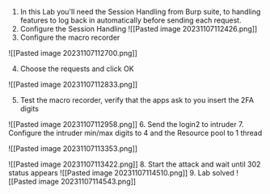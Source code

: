 
1. In this Lab you'll need the Session Handling from Burp suite, to handling features to log back in automatically before sending each request.
2. Configure the Session Handling
![[Pasted image 20231107112426.png]]
3. Configure the macro recorder

![[Pasted image 20231107112700.png]]

4. Choose the requests and click OK

![[Pasted image 20231107112833.png]]

5. Test the macro recorder, verify that the apps ask to you insert the 2FA digits

![[Pasted image 20231107112958.png]]
6. Send the login2 to intruder
7. Configure the intruder min/max digits to 4 and the Resource pool to 1 thread

![[Pasted image 20231107113353.png]]

![[Pasted image 20231107113422.png]]
8. Start the attack and wait until 302 status appears
![[Pasted image 20231107114510.png]]
9. Lab solved
![[Pasted image 20231107114543.png]]


